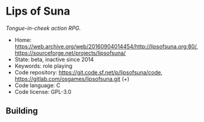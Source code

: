 # Lips of Suna

_Tongue-in-cheek action RPG._

- Home: <https://web.archive.org/web/20160904014454/http://lipsofsuna.org:80/>, https://sourceforge.net/projects/lipsofsuna/
- State: beta, inactive since 2014
- Keywords: role playing
- Code repository: https://git.code.sf.net/p/lipsofsuna/code, https://gitlab.com/osgames/lipsofsuna.git (+)
- Code language: C
- Code license: GPL-3.0

## Building
